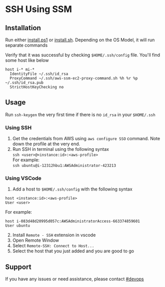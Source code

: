 # SSH Using SSM

## Installation

Run either [install.ps1](install.ps1) or [install.sh](install.sh). Depending on the OS Model, it will run separate commands

Verify that it was successful by checking `$HOME/.ssh/config` file. You'll find some host like below

```text
host i-* mi-*
  IdentityFile ~/.ssh/id_rsa
  ProxyCommand ~/.ssh/aws-ssm-ec2-proxy-command.sh %h %r %p ~/.ssh/id_rsa.pub
  StrictHostKeyChecking no
```

## Usage

Run `ssh-keygen` the very first time if there is no `id_rsa` in your `$HOME/.ssh`

### Using SSH

1. Get the credentials from AWS using `aws configure SSO` command. Note down the profile at the very end.
2. Run SSH in terminal using the following syntax \
    `ssh <user>@<instance:id>:<aws-profile>` \
  For example: \
    `ssh ubuntu@i-12312hbu1:AWSAdministrator-423213`

### Using VSCode

1. Add a host to `$HOME/.ssh/config` with the following syntax

  ```text
  host <instance:id>:<aws-profile>
  User <user>
  ```

  For example:

  ```text
  host i-083d48d20995d057c:AWSAdministratorAccess-663374859601
  User ubuntu
  ```

2. Install `Remote - SSH` extension in vscode
3. Open Remote Window
4. Select `Remote-SSH: Connect to Host...`
5. Select the host that you just added and you are good to go

## Support

If you have any issues or need assistance, please contact [#devops](https://usxventures.slack.com/archives/CQD742SSG)
